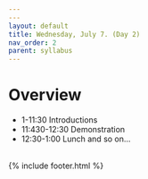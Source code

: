 ```yaml
---
---
layout: default
title: Wednesday, July 7. (Day 2)
nav_order: 2
parent: syllabus
---
```

# Overview

* 1-11:30 Introductions
* 11:430-12:30 Demonstration
* 12:30-1:00 Lunch
and so on...



<br/>
{% include footer.html %}
